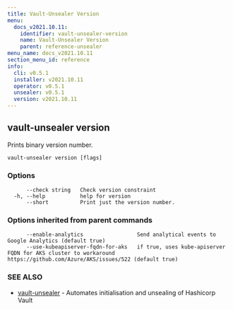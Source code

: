```yaml
---
title: Vault-Unsealer Version
menu:
  docs_v2021.10.11:
    identifier: vault-unsealer-version
    name: Vault-Unsealer Version
    parent: reference-unsealer
menu_name: docs_v2021.10.11
section_menu_id: reference
info:
  cli: v0.5.1
  installer: v2021.10.11
  operator: v0.5.1
  unsealer: v0.5.1
  version: v2021.10.11
---
```


## vault-unsealer version

Prints binary version number.

```
vault-unsealer version [flags]
```

### Options

```
      --check string   Check version constraint
  -h, --help           help for version
      --short          Print just the version number.
```

### Options inherited from parent commands

```
      --enable-analytics                 Send analytical events to Google Analytics (default true)
      --use-kubeapiserver-fqdn-for-aks   if true, uses kube-apiserver FQDN for AKS cluster to workaround https://github.com/Azure/AKS/issues/522 (default true)
```

### SEE ALSO

* [vault-unsealer](/docs/v2021.10.11/reference/unsealer/vault-unsealer)	 - Automates initialisation and unsealing of Hashicorp Vault

